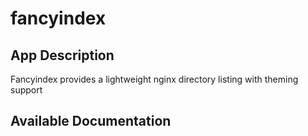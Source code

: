 # fancyindex

## App Description

Fancyindex provides a lightweight nginx directory listing with theming support

## Available Documentation

